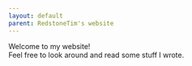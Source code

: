 ```yaml
---
layout: default
parent: RedstoneTim's website
---
```

Welcome to my website!  
Feel free to look around and read some stuff I wrote.